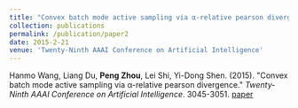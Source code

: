 ```yaml
---
title: "Convex batch mode active sampling via α-relative pearson divergence"
collection: publications
permalink: /publication/paper2
date: 2015-2-21
venue: 'Twenty-Ninth AAAI Conference on Artificial Intelligence'
---
```

Hanmo Wang, Liang Du, **Peng Zhou**, Lei Shi, Yi-Dong Shen. (2015). &quot;Convex batch mode active sampling via α-relative pearson divergence.&quot; <i>Twenty-Ninth AAAI Conference on Artificial Intelligence</i>. 3045-3051. [paper](http://Doctor-Nobody.github.io/papers/AAAI2015.pdf)